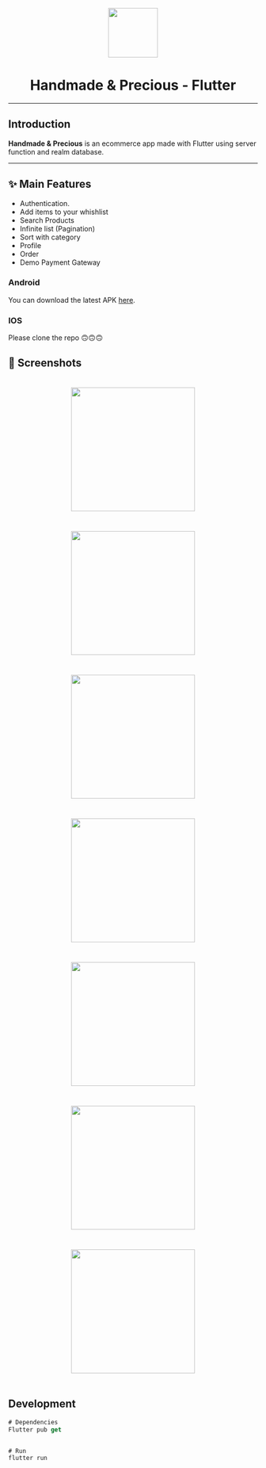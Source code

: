 <p align="center">
  <a>
    <img width="100px" src="./assets/Readme/logo.webp">
  </a>
  <h1 align="center">Handmade & Precious - Flutter</h1>  
</p>

---

## Introduction

**Handmade & Precious** is an ecommerce app made with Flutter using server function and realm database.

---

## :sparkles: Main Features

- Authentication.
- Add items to your whishlist
- Search Products
- Infinite list (Pagination)
- Sort with category
- Profile 
- Order
- Demo Payment Gateway

### Android

You can download the latest APK [here](https://drive.google.com/file/d/1y5Lo0RLvn_vDk8vTn3kf69d4_CNrqBWz/view?usp=sharing).

### IOS

Please clone the repo 🙃🙃🙃

## :camera_flash: Screenshots

<div align="center" style="margin:auto;width:100%;display:flex;justify-content:center;align-items:center;flex-wrap:wrap;">
<img width="250px" margin="30px" style="margin:20px;" src="./assets/Readme/1.webp">
<img width="250px" margin="30px" style="margin:20px;" src="./assets/Readme/2.webp">
<img width="250px" margin="30px" style="margin:20px;" src="./assets/Readme/3.webp">
<img width="250px" margin="30px" style="margin:20px;" src="./assets/Readme/4.webp">
<img width="250px" margin="30px" style="margin:20px;" src="./assets/Readme/5.webp">
<img width="250px" margin="30px" style="margin:20px;" src="./assets/Readme/6.webp">
<img width="250px" margin="30px" style="margin:20px;" src="./assets/Readme/7.webp">
</div>

## Development

```js bash
# Dependencies
Flutter pub get


# Run 
flutter run
